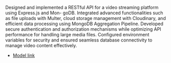 Designed and implemented a RESTful API for a video streaming platform using Express.js and Mon-
goDB. Integrated advanced functionalities such as file uploads with Multer, cloud storage management
with Cloudinary, and efficient data processing using MongoDB Aggregation Pipeline. Developed secure
authentication and authorization mechanisms while optimizing API performance for handling large
media files. Configured environment variables for security and ensured seamless database connectivity
to manage video content effectively.
- [Model link](https://app.eraser.io/workspace/pGEJMqBLU81r6c0jEu7B?origin=)